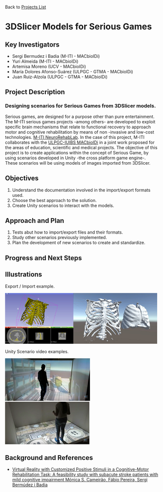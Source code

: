 Back to [Projects List](../../README.md#Projects)

# 3DSlicer Models for Serious Games

## Key Investigators

- Sergi Bermudez i Badia (M-ITI - MACbioIDi)
- Yuri Almeida (M-ITI - MACbioIDi)
- Artemisa Moreno (UCV - MACbioIDi)
- María Dolores Afonso-Suárez (ULPGC - GTMA - MACbioIDi)
- Juan Ruiz-Alzola (ULPGC - GTMA - MACbioIDi)

## Project Description

### Designing scenarios for Serious Games from 3DSlicer models.

Serious games, are designed for a purpose other than pure entertainment. The M-ITI serious games projects -among others- are developed
to exploit specific brain mechanisms that relate to functional recovery to approach motor and cognitive rehabilitation by means of non
-invasive and low-cost technologies. [M-ITI NeuroRehabLab](https://neurorehabilitation.m-iti.org/lab/). In the case of this project,
M-ITI collaborates with the [ULPGC-IUIBS MACbioIDi](https://mt4sd.ulpgc.es/w/index.php/Proyecto_MACbioIDi) in a joint work proposed for
the areas of education, scientific and medical projects.
The objective of this project is to create applications within the concept of Serious Game, by using scenarios developed in Unity -the
cross platform game engine-.
These scenarios will be using models of images imported from 3DSlicer.

## Objectives

1. Understand the documentation involved in the import/export formats used.
1. Choose the best approach to the solution.
1. Create Unity scenarios to interact with the models.

## Approach and Plan

1. Tests abut how to import/export files and their formats.
1. Study other scenarios previously implemented.
1. Plan the development of new scenarios to create and standardize.

## Progress and Next Steps

## Illustrations

Export / Import example.

<img src="Chest.png" width="500" height="167">

Unity Scenario video examples.

[![Watch the video](CaveUnity.png)](https://www.youtube.com/watch?v=eQMNyAurvVo)
[![Watch the video](GrapeStomping.png)](https://www.youtube.com/watch?v=gzIc7Avfijs&list=PLr1mTM03DyQ_8DbbGY4pfbsgm6zHjQfzY&index=16)


## Background and References

+ [Virtual Reality with Customized Positive Stimuli in a Cognitive-Motor Rehabilitation Task: A feasibility study with subacute stroke patients with mild cognitive impairment
Mónica S. Cameirão, Fábio Pereira, Sergi Bermúdez i Badia](https://neurorehabilitation.m-iti.org/lab/wp-content/plugins/zotpress/lib/request/request.dl.php?api_user_id=161215&key=4ZQMQFB3&content_type=application/pdf)

